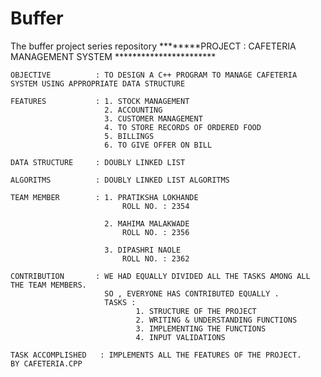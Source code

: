 # Buffer
The buffer project series repository
********PROJECT : CAFETERIA MANAGEMENT SYSTEM ***********************

    OBJECTIVE          : TO DESIGN A C++ PROGRAM TO MANAGE CAFETERIA SYSTEM USING APPROPRIATE DATA STRUCTURE

    FEATURES           : 1. STOCK MANAGEMENT
                         2. ACCOUNTING
                         3. CUSTOMER MANAGEMENT
                         4. TO STORE RECORDS OF ORDERED FOOD
                         5. BILLINGS
                         6. TO GIVE OFFER ON BILL

    DATA STRUCTURE     : DOUBLY LINKED LIST

    ALGORITMS          : DOUBLY LINKED LIST ALGORITMS

    TEAM MEMBER        : 1. PRATIKSHA LOKHANDE
                             ROLL NO. : 2354

                         2. MAHIMA MALAKWADE
                             ROLL NO. : 2356

                         3. DIPASHRI NAOLE
                             ROLL NO. : 2362

    CONTRIBUTION       : WE HAD EQUALLY DIVIDED ALL THE TASKS AMONG ALL THE TEAM MEMBERS.
                         SO , EVERYONE HAS CONTRIBUTED EQUALLY .
                         TASKS :
                                1. STRUCTURE OF THE PROJECT
                                2. WRITING & UNDERSTANDING FUNCTIONS
                                3. IMPLEMENTING THE FUNCTIONS
                                4. INPUT VALIDATIONS

    TASK ACCOMPLISHED   : IMPLEMENTS ALL THE FEATURES OF THE PROJECT.
    BY CAFETERIA.CPP
